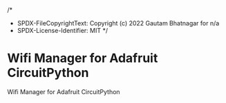 /*
 * SPDX-FileCopyrightText: Copyright (c) 2022 Gautam Bhatnagar for n/a
 * SPDX-License-Identifier: MIT
 */

# Wifi Manager for Adafruit CircuitPython
Wifi Manager for Adafruit CircuitPython